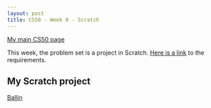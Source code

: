 ```yaml
---
layout: post
title: CS50 - Week 0 - Scratch
---
```

[My main CS50 page](https://1dgk.github.io/2024/04/12/cs50-intro.html)

This week, the problem set is a project in Scratch. [Here is a link](https://cs50.harvard.edu/x/2024/psets/0/scratch/) to the requirements.

## My Scratch project
[Ballin](https://scratch.mit.edu/projects/1000603372/)
